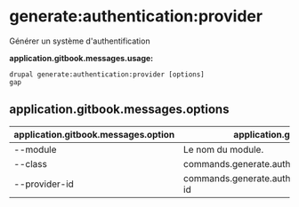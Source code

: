 # generate:authentication:provider
Générer un système d'authentification

**application.gitbook.messages.usage:**
```
drupal generate:authentication:provider [options]
gap
```

## application.gitbook.messages.options
application.gitbook.messages.option | application.gitbook.messages.details
-------|-------------
--module | Le nom du module.
--class | commands.generate.authentication.provider.options.class
--provider-id | commands.generate.authentication.provider.options.provider-id
